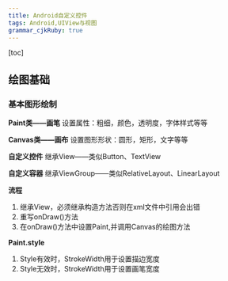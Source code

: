 ```yaml
---
title: Android自定义控件 
tags: Android,UIView与视图
grammar_cjkRuby: true
---
```


[toc]

 ## 绘图基础
 
 ### 基本图形绘制
 
**Paint类——画笔**
设置属性：粗细，颜色，透明度，字体样式等等

**Canvas类——画布**
设置图形形状：圆形，矩形，文字等等

**自定义控件**
继承View——类似Button、TextView

**自定义容器**
继承ViewGroup——类似RelativeLayout、LinearLayout

**流程**
1. 继承View，必须继承构造方法否则在xml文件中引用会出错
2. 重写onDraw()方法
3. 在onDraw()方法中设置Paint,并调用Canvas的绘图方法

**Paint.style**
1. Style有效时，StrokeWidth用于设置描边宽度
2. Style无效时，StrokeWidth用于设置画笔宽度


